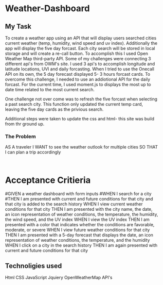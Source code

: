 # Weather-Dashboard


## My Task

To create a weather app using an API that will display users searched cities current weather (temp, humidity, wind speed and uv index). Additionally the app will display the five day forcast. Each city search will be stored in local storage and will create a re-call button. 
To accomplish this I used Open Weather Map third-party API. Some of my challenges were connecting 3 different api's from OWM's site. I used 3 api's to accomplish longitude and latitude locations, UVI and daily forcasting. When I tried to use the Onecall API on its own, the 5 day forecast displayed 5- 3 hours forcast cards. To overcome this challenge, I needed to use an addiotional API for the daily forcast. For the current time, I used moment.js to displays the most up to date time related to the most current search. 

One challenge not over come was to refresh the five forcast when selecting a past search city. This function only updated the current temp card, leaving the five day cards as the privious search.

Additional steps were taken to update the css and html- this site was build from thr ground up. 


### The Problem
AS A traveler
I WANT to see the weather outlook for multiple cities
SO THAT I can plan a trip accordingly
```


```
# Acceptance Critieria

#GIVEN a weather dashboard with form inputs
#WHEN I search for a city
#THEN I am presented with current and future conditions for that city and that city is added to the search history
WHEN I view current weather conditions for that city
THEN I am presented with the city name, the date, an icon representation of weather conditions, the temperature, the humidity, the wind speed, and the UV index
WHEN I view the UV index
THEN I am presented with a color that indicates whether the conditions are favorable, moderate, or severe
WHEN I view future weather conditions for that city
THEN I am presented with a 5-day forecast that displays the date, an icon representation of weather conditions, the temperature, and the humidity
WHEN I click on a city in the search history
THEN I am again presented with current and future conditions for that city

## Technoligies used 
Html
CSS
JavaScript
Jquiery
OpenWeatherMap API's
```
